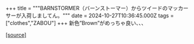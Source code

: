+++
title = """BARNSTORMER（バーンストーマー）からツイードのマッカーサーが入荷しましてん。"""
date = 2024-10-27T10:36:45.000Z
tags = ["clothes","ZABOU"]
+++
新色”Brown”がめっちゃ良い、、、

[[source]](https://zabou.org/2024/10/27/311187/)
